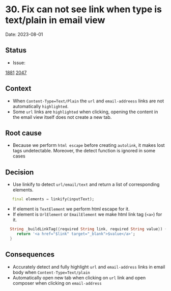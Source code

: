 # 30. Fix can not see link when type is text/plain in email view

Date: 2023-08-01

## Status

- Issue: 

[1881](https://github.com/linagora/tmail-flutter/issues/1881)
[2047](https://github.com/linagora/tmail-flutter/issues/2047)

## Context

- When `Content-Type=Text/Plain` the `url` and `email-addreess` links are not automatically `highlighted`.
- Some `url` links are `highlighted` when clicking, opening the content in the email view itself does not create a new tab.

## Root cause

- Because we perform `html escape` before creating `autolink`, it makes lost tags undetectable. Moreover, the detect function is ignored in some cases

## Decision

- Use linkify to detect `url/email/text` and return a list of corresponding elements.
```dart
   final elements = linkify(inputText);
```

- If element is `TextElement` we perform html escape for it.
- If element is `UrlElement` or `EmailElement` we make html link tag (`<a>`) for it.
```dart
  String _buildLinkTag({required String link, required String value}) {
     return '<a href="$link" target="_blank">$value</a>';
  }
```

## Consequences

- Accurately detect and fully highlight `url` and `email-address` links in email body when `Content-Type=Text/plain`
- Automatically open new tab when clicking on `url` link and open composer when clicking on `email-address`
